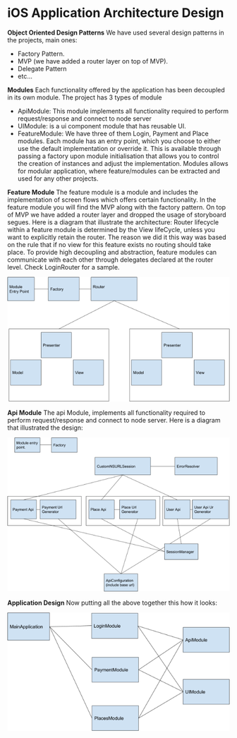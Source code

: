 # iOS Application Architecture Design

**Object Oriented Design Patterns**
We have used several design patterns in the projects, main ones:

- Factory Pattern.
- MVP (we have added a router layer on top of MVP).
- Delegate Pattern
- etc...


**Modules**
Each functionality offered by the application has been decoupled in its own module. The project
has 3 types of module
- ApiModule: This module implements all functionality required to perform
request/response and connect to node server
- UIModule: is a ui component module that has reusable UI.
- FeatureModule: We have three of them Login, Payment and Place modules.
Each module has an entry point, which you choose to either use the default implementation or
override it. This is available through passing a factory upon module initialisation that allows you
to control the creation of instances and adjust the implementation.
Modules allows for modular application, where feature/modules can be extracted and used for
any other projects.



**Feature Module**
The feature module is a module and includes the implementation of screen flows which offers
certain functionality. In the feature module you will find the MVP along with the factory pattern.
On top of MVP we have added a router layer and dropped the usage of storyboard segues.
Here is a diagram that illustrate the architecture:
Router lifecycle within a feature module is determined by the View lifeCycle, unless you want to
explicitly retain the router. The reason we did it this way was based on the rule that if no view for
this feature exists no routing should take place.
To provide high decoupling and abstraction, feature modules can communicate with each other
through delegates declared at the router level. Check LoginRouter for a sample.

![Feature Module](/Docs/image1.png)

**Api Module**
The api Module, implements all functionality required to perform request/response and connect
to node server.
Here is a diagram that illustrated the design:

![Api Module](/Docs/image3.png)

**Application Design**
Now putting all the above together this how it looks:


![Application Design](/Docs/image2.png)